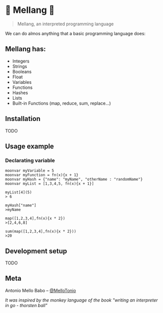 # :melon: Mellang :melon:
> Mellang, an interpreted programming language

We can do almos anything that a basic programming language does:
## Mellang has:
* Integers
* Strings
* Booleans
* Float
* Variables
* Functions
* Hashes
* Lists
* Built-in Functions (map, reduce, sum, replace...)


## Installation

TODO

## Usage example
### Declarating variable
```
moonvar myVariable = 5
moonvar myFunction = fn(x){x + 1}
moonvar myHash = {"name": "myName", "otherName : "randomName"}
moonvar myList = [1,3,4,5, fn(x){x + 1}]

myList[4](5)
> 6

myHash["name"]
>myName

map([1,2,3,4],fn(x){x * 2})
>[2,4,6,8]

sum(map([1,2,3,4],fn(x){x * 2}))
>20
```

## Development setup

TODO

## Meta

Antonio Mello Babo – [@MelloTonio](https://github.com/MelloTonio/)

*It was inspired by the monkey language of the book "writing an interpreter in go - thorsten ball"*



